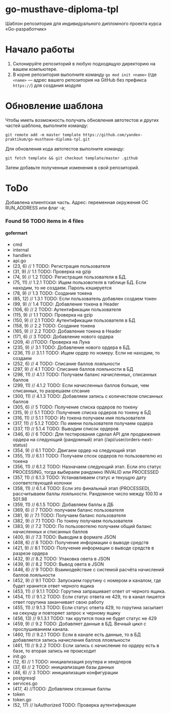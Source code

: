 # go-musthave-diploma-tpl

Шаблон репозитория для индивидуального дипломного проекта курса «Go-разработчик»

# Начало работы

1. Склонируйте репозиторий в любую подходящую директорию на вашем компьютере.
2. В корне репозитория выполните команду `go mod init <name>` (где `<name>` — адрес вашего репозитория на GitHub без
   префикса `https://`) для создания модуля

# Обновление шаблона

Чтобы иметь возможность получать обновления автотестов и других частей шаблона, выполните команду:

```
git remote add -m master template https://github.com/yandex-praktikum/go-musthave-diploma-tpl.git
```

Для обновления кода автотестов выполните команду:

```
git fetch template && git checkout template/master .github
```

Затем добавьте полученные изменения в свой репозиторий.

# ToDo

Добавлена клиентская часть. Адрес: переменная окружения ОС RUN_ADDRESS или флаг -a;

### Found 56 TODO items in 4 files
#### gofermart
* cmd
* internal
* handlers
* api.go
* (23, 6) // 1 TODO: Регистрация пользователя
* (31, 9) // 1.1 TODO: Проверка на gzip
* (74, 9) // 1.2 TODO: Регистрация пользователя в БД.
* (75, 11) // 1.2.1 TODO: Ищем пользовотеля в таблице БД. Если находим, то не создаем. Пароль кэшируется
* (78, 9) // 1.3 TODO: Создание токена
* (85, 12) // 1.3.1 TODO: Если пользователь добавлен создаем токен
* (99, 9) // 1.4 TODO: Добавление токена в Header
* (106, 6) // 2 TODO: Аутентификации пользователя
* (115, 9) // 1.1 TODO: Проверка на gzip
* (150, 9) // 2.1 TODO: Аутентификации пользователя в БД
* (158, 9) // 2.2 TODO: Создание токена
* (165, 9) // 2.2 TODO: Добавление токена в Header
* (171, 6) // 3 TODO: Добавление нового ордера
* (209, 4) //TODO: Проверка на Луна
* (235, 9) // 3.1 TODO: Добавление нового ордера в БД.
* (236, 11) // 3.1.1 TODO: Ищем ордер по номеру. Если не находим, то создаем
* (252, 6) // 4 TODO: Списание баллов лояльности
* (297, 9) // 4.1 TODO: Списание баллов лояльности в БД
* (298, 11) // 4.1.1 TODO: Получаем баланс начисленных, списанных баллов
* (299, 11) // 4.1.2 TODO: Если начисленных баллов больше, чем списанных, то разрешаем спсание
* (300, 11) // 4.1.3 TODO: Добавляем запись с количеством списанных баллов
* (305, 6) // 5 TODO: Получение списка ордеров по токену
* (315, 9) // 5.1 TODO: Получение списка ордеров по токену в БД
* (316, 11) // 5.1.1 TODO: Из токена получаем имя пользователя
* (317, 11) // 5.1.2 TODO: По имени пользователя получаем ордера
* (337, 11) // 5.1.4 TODO: Выводим список ордеров
* (346, 6) // 6 TODO: Для тестирования сделал API для продвижения ордера на следующий (рандомный) этап (/api/user/orders-next-status)
* (354, 9) // 6.1 TODO: Двигаем ордер на следующий этап
* (355, 11) // 6.1.1 TODO: Получаем спсок ордеров по пользователю из токена
* (356, 11) // 6.1.2 TODO: Назначаем следующий этап. Если это статус PROCESSING, тогда выбираем рандомно INVALID или PROCESSED
* (357, 11) // 6.1.3 TODO: Устанавливаем статус и текущую дату соответствующей колонки
* (358, 11) // 6.1.4 TODO: Если это финальный этап (PROCESSED), рассчитываем баллы лояльности. Рандомное число между 100.10 и 501.98
* (359, 11) // 6.1.5 TODO: Добавляем баллы в ДБ
* (369, 6) // 7 TODO: получаем баланс пользователя
* (381, 9) // 7.1 TODO: Получаем баланс пользователя
* (382, 9) // 7.1 TODO: По токену получаем пользователя
* (383, 9) // 7.2 TODO: По пользовотелю получаем общий баланс начисленных и списанных баллов
* (400, 9) // 7.3 TODO: Выводим в формате JSON
* (408, 6) // 8 TODO: Получение информации о выводе средств
* (421, 9) // 8.1 TODO: Получение информации о выводе средств в разрезе ордера
* (432, 9) // 8.2 TODO: Упаковка овета в JSON
* (439, 9) // 8.2 TODO: Вывод овета в JSON
* (446, 6) // 9 TODO: Взаимодействие с системой расчёта начислений баллов лояльности
* (452, 9) // 9.1 TODO: Запускаем горутину с номером и каналом, где будет хранится ответ черного ящика
* (453, 11) // 9.1.1 TODO: Горутина запрашивает ответ от черного ящика.
* (454, 11) // 9.1.2 TODO: Если статус ответа не 429, то в канал пишется ответ горутина заканчивает свою работу
* (455, 11) // 9.1.3 TODO: Если статус ответа 429, то горутина засыпает на секунду и повторяет запрос к черному ящику
* (456, 13) // 9.1.3.1 TODO: так крутится пока не будет статус не 429
* (459, 9) // 9.2 TODO: Добавляет данные в БД. Вечный цикл с прослушиванием канала.
* (460, 11) // 9.2.1 TODO: Если в канале есть данные, то в БД добавляется запись начисления баллов ллояльности
* (461, 11) // 9.2.2 TODO: Если запись с начисление по ордеру есть в базе, то вторая запись не происходит
* init.go
* (12, 6) // 1 TODO: инициализация роутера и хендлеров
* (37, 6) // 2 TODO: инициализация базы данных
* (46, 6) // 3 TODO: инициализация конфигурации
* postgresql
* services.go
* (417, 4) //TODO: Добавляем спсанные баллы
* token
* token.go
* (52, 17) // IsAuthorized TODO: Проверка аутентификации


